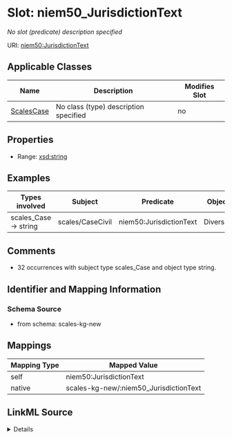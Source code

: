 

# Slot: niem50_JurisdictionText


_No slot (predicate) description specified_





URI: [niem50:JurisdictionText](http://release.niem.gov/niem/niem-core/5.0/JurisdictionText)



<!-- no inheritance hierarchy -->





## Applicable Classes

| Name | Description | Modifies Slot |
| --- | --- | --- |
| [ScalesCase](../classes/ScalesCase.md) | No class (type) description specified |  no  |







## Properties

* Range: [xsd:string](xsd:string)






## Examples

| Types involved | Subject | Predicate | Object |
| --- | --- | --- | --- |
| scales_Case → string | scales/CaseCivil | niem50:JurisdictionText | Diversity |


## Comments

* 32 occurrences with subject type scales_Case and object type string.

## Identifier and Mapping Information







### Schema Source


* from schema: scales-kg-new




## Mappings

| Mapping Type | Mapped Value |
| ---  | ---  |
| self | niem50:JurisdictionText |
| native | scales-kg-new/:niem50_JurisdictionText |




## LinkML Source

<details>
```yaml
name: niem50_JurisdictionText
description: No slot (predicate) description specified
comments:
- 32 occurrences with subject type scales_Case and object type string.
examples:
- description: scales_Case → string
  object:
    example_object: Diversity
    example_object_type: string
    example_predicate: niem50:JurisdictionText
    example_subject: scales/CaseCivil
    example_subject_type: scales_Case
from_schema: scales-kg-new
rank: 1000
slot_uri: niem50:JurisdictionText
alias: niem50_JurisdictionText
domain_of:
- scales_Case
range: string

```
</details>